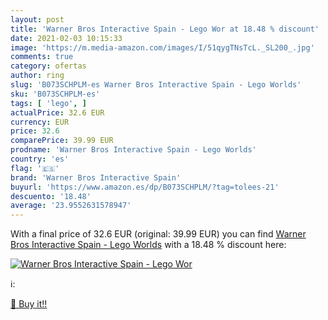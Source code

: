 ```yaml
---
layout: post
title: 'Warner Bros Interactive Spain - Lego Wor at 18.48 % discount'
date: 2021-02-03 10:15:33
image: 'https://m.media-amazon.com/images/I/51qygTNsTcL._SL200_.jpg'
comments: true
category: ofertas
author: ring
slug: 'B073SCHPLM-es Warner Bros Interactive Spain - Lego Worlds'
sku: 'B073SCHPLM-es'
tags: [ 'lego', ]
actualPrice: 32.6 EUR
currency: EUR
price: 32.6
comparePrice: 39.99 EUR
prodname: 'Warner Bros Interactive Spain - Lego Worlds'
country: 'es'
flag: '🇪🇸'
brand: 'Warner Bros Interactive Spain'
buyurl: 'https://www.amazon.es/dp/B073SCHPLM/?tag=tolees-21'
descuento: '18.48'
average: '23.9552631578947'
---
```


With a final price of 32.6 EUR (original: 39.99 EUR) you can find [Warner Bros Interactive Spain - Lego Worlds](https://www.amazon.es/dp/B073SCHPLM/?tag=tolees-21) with a  18.48 % discount here:

[![Warner Bros Interactive Spain - Lego Wor](https://m.media-amazon.com/images/I/51qygTNsTcL._SL200_.jpg)](https://www.amazon.es/dp/B073SCHPLM/?tag=tolees-21)

ℹ️:


[🛒 Buy it!!](https://www.amazon.es/dp/B073SCHPLM/?tag=tolees-21)
